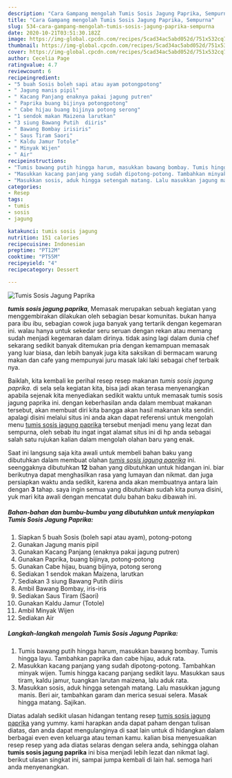 ```yaml
---
description: "Cara Gampang mengolah Tumis Sosis Jagung Paprika, Sempurna"
title: "Cara Gampang mengolah Tumis Sosis Jagung Paprika, Sempurna"
slug: 534-cara-gampang-mengolah-tumis-sosis-jagung-paprika-sempurna
date: 2020-10-21T03:51:30.182Z
image: https://img-global.cpcdn.com/recipes/5cad34ac5abd052d/751x532cq70/tumis-sosis-jagung-paprika-foto-resep-utama.jpg
thumbnail: https://img-global.cpcdn.com/recipes/5cad34ac5abd052d/751x532cq70/tumis-sosis-jagung-paprika-foto-resep-utama.jpg
cover: https://img-global.cpcdn.com/recipes/5cad34ac5abd052d/751x532cq70/tumis-sosis-jagung-paprika-foto-resep-utama.jpg
author: Cecelia Page
ratingvalue: 4.7
reviewcount: 6
recipeingredient:
- "5 buah Sosis boleh sapi atau ayam potongpotong"
- " Jagung manis pipil"
- " Kacang Panjang enaknya pakai jagung putren"
- " Paprika buang bijinya potongpotong"
- " Cabe hijau buang bijinya potong serong"
- "1 sendok makan Maizena larutkan"
- "3 siung Bawang Putih  diiris"
- " Bawang Bombay irisiris"
- " Saus Tiram Saori"
- " Kaldu Jamur Totole"
- " Minyak Wijen"
- " Air"
recipeinstructions:
- "Tumis bawang putih hingga harum, masukkan bawang bombay. Tumis hingga layu. Tambahkan paprika dan cabe hijau, aduk rata."
- "Masukkan kacang panjang yang sudah dipotong-potong. Tambahkan minyak wijen. Tumis hingga kacang panjang sedikit layu. Masukkan saus tiram, kaldu jamur, tuangkan larutan maizena, lalu aduk rata."
- "Masukkan sosis, aduk hingga setengah matang. Lalu masukkan jagung manis. Beri air, tambahkan garam dan merica sesuai selera. Masak hingga matang. Sajikan."
categories:
- Resep
tags:
- tumis
- sosis
- jagung

katakunci: tumis sosis jagung 
nutrition: 151 calories
recipecuisine: Indonesian
preptime: "PT12M"
cooktime: "PT55M"
recipeyield: "4"
recipecategory: Dessert

---
```



![Tumis Sosis Jagung Paprika](https://img-global.cpcdn.com/recipes/5cad34ac5abd052d/751x532cq70/tumis-sosis-jagung-paprika-foto-resep-utama.jpg)

<b><i>tumis sosis jagung paprika</i></b>, Memasak merupakan sebuah kegiatan yang menggembirakan dilakukan oleh sebagian besar komunitas. bukan hanya para ibu ibu, sebagian cowok juga banyak yang tertarik dengan kegemaran ini. walau hanya untuk sekedar seru seruan dengan rekan atau memang sudah menjadi kegemaran dalam dirinya. tidak asing lagi dalam dunia chef sekarang sedikit banyak ditemukan pria dengan kemampuan memasak yang luar biasa, dan lebih banyak juga kita saksikan di bermacam warung makan dan cafe yang mempunyai juru masak laki laki sebagai chef terbaik nya.

Baiklah, kita kembali ke perihal resep resep makanan <i>tumis sosis jagung paprika</i>. di sela sela kegiatan kita, bisa jadi akan terasa menyenangkan apabila sejenak kita menyediakan sedikit waktu untuk memasak tumis sosis jagung paprika ini. dengan keberhasilan anda dalam membuat makanan tersebut, akan membuat diri kita bangga akan hasil makanan kita sendiri. apalagi disini melalui situs ini anda akan dapat referensi untuk mengolah menu <u>tumis sosis jagung paprika</u> tersebut menjadi menu yang lezat dan sempurna, oleh sebab itu ingat ingat alamat situs ini di hp anda sebagai salah satu rujukan kalian dalam mengolah olahan baru yang enak.




Saat ini langsung saja kita awali untuk membeli bahan baku yang dibutuhkan dalam membuat olahan <u><i>tumis sosis jagung paprika</i></u> ini. seenggaknya dibutuhkan <b>12</b> bahan yang dibutuhkan untuk hidangan ini. biar berikutnya dapat menghasilkan rasa yang lumayan dan nikmat. dan juga persiapkan waktu anda sedikit, karena anda akan membuatnya antara lain dengan <b>3</b> tahap. saya ingin semua yang dibutuhkan sudah kita punya disini, yuk mari kita awali dengan mencatat dulu bahan baku dibawah ini.

<!--inarticleads1-->

##### Bahan-bahan dan bumbu-bumbu yang dibutuhkan untuk menyiapkan Tumis Sosis Jagung Paprika:

1. Siapkan 5 buah Sosis (boleh sapi atau ayam), potong-potong
1. Gunakan  Jagung manis pipil
1. Gunakan  Kacang Panjang (enaknya pakai jagung putren)
1. Gunakan  Paprika, buang bijinya, potong-potong
1. Gunakan  Cabe hijau, buang bijinya, potong serong
1. Sediakan 1 sendok makan Maizena, larutkan
1. Sediakan 3 siung Bawang Putih  diiris
1. Ambil  Bawang Bombay, iris-iris
1. Sediakan  Saus Tiram (Saori)
1. Gunakan  Kaldu Jamur (Totole)
1. Ambil  Minyak Wijen
1. Sediakan  Air




<!--inarticleads2-->

##### Langkah-langkah mengolah Tumis Sosis Jagung Paprika:

1. Tumis bawang putih hingga harum, masukkan bawang bombay. Tumis hingga layu. Tambahkan paprika dan cabe hijau, aduk rata.
1. Masukkan kacang panjang yang sudah dipotong-potong. Tambahkan minyak wijen. Tumis hingga kacang panjang sedikit layu. Masukkan saus tiram, kaldu jamur, tuangkan larutan maizena, lalu aduk rata.
1. Masukkan sosis, aduk hingga setengah matang. Lalu masukkan jagung manis. Beri air, tambahkan garam dan merica sesuai selera. Masak hingga matang. Sajikan.




Diatas adalah sedikit ulasan hidangan tentang resep <u>tumis sosis jagung paprika</u> yang yummy. kami harapkan anda dapat paham dengan tulisan diatas, dan anda dapat mengulanginya di saat lain untuk di hidangkan dalam berbagai even even keluarga atau teman kamu. kalian bisa menyesuaikan resep resep yang ada diatas selaras dengan selera anda, sehingga olahan <b>tumis sosis jagung paprika</b> ini bisa menjadi lebih lezat dan nikmat lagi. berikut ulasan singkat ini, sampai jumpa kembali di lain hal. semoga hari anda menyenangkan.
